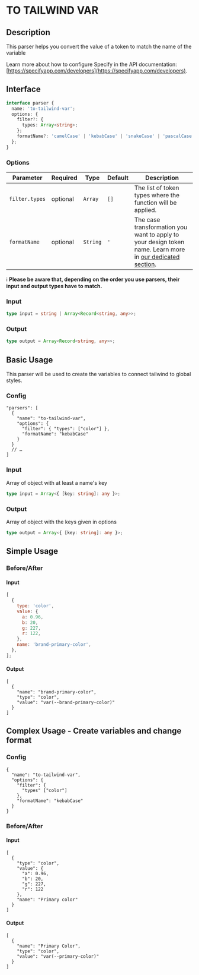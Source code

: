 # TO TAILWIND VAR

## Description

This parser helps you convert the value of a token to match the name of the variable

Learn more about how to configure Specify in the API documentation: [https://specifyapp.com/developers](https://specifyapp.com/developers).

## Interface

```ts
interface parser {
  name: 'to-tailwind-var';
  options: {
    filter?: {
      types: Array<string>;
    };
    formatName?: 'camelCase' | 'kebabCase' | 'snakeCase' | 'pascalCase';
  };
}
```

### Options

| Parameter      | Required | Type     | Default | Description                                                                                                                   |
| -------------- | -------- | -------- | ------- | ----------------------------------------------------------------------------------------------------------------------------- |
| `filter.types` | optional | `Array`  | `[]`    | The list of token types where the function will be applied.                                                                   |
| `formatName`   | optional | `String` | `'`     | The case transformation you want to apply to your design token name. Learn more in [our dedicated section](#ℹ️-good-to-know). |

ℹ️ **Please be aware that, depending on the order you use parsers, their input and output types have to match.**

### Input

```ts
type input = string | Array<Record<string, any>>;
```

### Output

```ts
type output = Array<Record<string, any>>;
```

## Basic Usage

This parser will be used to create the variables to connect tailwind to global styles.

### Config

```jsonc
"parsers": [
  {
    "name": "to-tailwind-var",
    "options": {
      "filter": { "types": ["color"] },
      "formatName": "kebabCase"
    }
  }
  // …
]
```

### Input

Array of object with at least a name's key

```ts
type input = Array<{ [key: string]: any }>;
```

### Output

Array of object with the keys given in options

```ts
type output = Array<{ [key: string]: any }>;
```

## Simple Usage

### Before/After

#### Input

```js
[
  {
    type: 'color',
    value: {
      a: 0.96,
      b: 20,
      g: 227,
      r: 122,
    },
    name: 'brand-primary-color',
  },
];
```

#### Output

```jsonc
[
  {
    "name": "brand-primary-color",
    "type": "color",
    "value": "var(--brand-primary-color)"
  }
]
```

## Complex Usage - Create variables and change format

### Config

```jsonc
{
  "name": "to-tailwind-var",
  "options": {
    "filter": {
      "types" ["color"]
    },
    "formatName": "kebabCase"
  }
}
```

### Before/After

#### Input

```jsonc
[
  {
    "type": "color",
    "value": {
      "a": 0.96,
      "b": 20,
      "g": 227,
      "r": 122
    },
    "name": "Primary color"
  }
]
```

#### Output

```jsonc
[
  {
    "name": "Primary Color",
    "type": "color",
    "value": "var(--primary-color)"
  }
]
```
